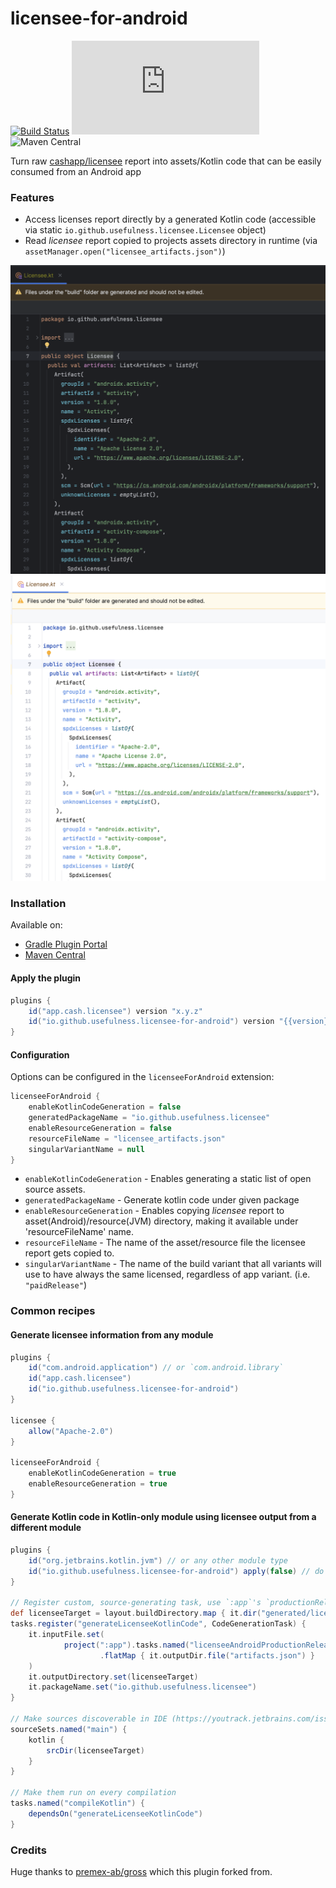 # licensee-for-android

[![Build Status](https://github.com/usefulness/licensee-for-android/workflows/Build%20Project/badge.svg)](https://github.com/usefulness/licensee-for-android/actions)
[![Latest Version](https://img.shields.io/maven-metadata/v/https/plugins.gradle.org/m2/io/github/usefulness/licensee-for-android/maven-metadata.xml?label=gradle)](https://plugins.gradle.org/plugin/io.github.usefulness.licensee-for-android)
![Maven Central](https://img.shields.io/maven-central/v/io.github.usefulness/licensee-for-android)


Turn raw [cashapp/licensee](https://github.com/cashapp/licensee) report into assets/Kotlin code that can be easily consumed from an Android app

### Features
- Access licenses report directly by a generated Kotlin code (accessible via static `io.github.usefulness.licensee.Licensee` object)
- Read _licensee_ report copied to projects assets directory in runtime (via `assetManager.open("licensee_artifacts.json")`)

![example](images/generated_code_dark.png#gh-dark-mode-only)
![example](images/generated_code_light.png#gh-light-mode-only)

### Installation

Available on:

- [Gradle Plugin Portal](https://plugins.gradle.org/plugin/io.github.usefulness.licensee-for-android)
- [Maven Central](https://mvnrepository.com/artifact/io.github.usefulness/licensee-for-android)

#### Apply the plugin

```groovy
plugins {
    id("app.cash.licensee") version "x.y.z"
    id("io.github.usefulness.licensee-for-android") version "{{version}}"
}
```

#### Configuration

Options can be configured in the `licenseeForAndroid` extension:

```groovy
licenseeForAndroid {
    enableKotlinCodeGeneration = false
    generatedPackageName = "io.github.usefulness.licensee"
    enableResourceGeneration = false
    resourceFileName = "licensee_artifacts.json"
    singularVariantName = null
}
```

- `enableKotlinCodeGeneration` - Enables generating a static list of open source assets. 
- `generatedPackageName` - Generate kotlin code under given package 
- `enableResourceGeneration` - Enables copying _licensee_ report to asset(Android)/resource(JVM) directory, making it available under 'resourceFileName' name. 
- `resourceFileName` - The name of the asset/resource file the licensee report gets copied to. 
- `singularVariantName` - The name of the build variant that all variants will use to have always the same licensed, regardless of app variant. (i.e. `"paidRelease"`)

### Common recipes

#### Generate licensee information from any module

```groovy
plugins {
    id("com.android.application") // or `com.android.library`
    id("app.cash.licensee")
    id("io.github.usefulness.licensee-for-android")
}

licensee {
    allow("Apache-2.0")
}

licenseeForAndroid {
    enableKotlinCodeGeneration = true
    enableResourceGeneration = true
}
```
#### Generate Kotlin code in Kotlin-only module using licensee output from a different module

```groovy
plugins {
    id("org.jetbrains.kotlin.jvm") // or any other module type
    id("io.github.usefulness.licensee-for-android") apply(false) // do not generate licensee information for _this_ module
}

// Register custom, source-generating task, use `:app`'s `productionRelease` variant
def licenseeTarget = layout.buildDirectory.map { it.dir("generated/licensee") }
tasks.register("generateLicenseeKotlinCode", CodeGenerationTask) {
    it.inputFile.set(
            project(":app").tasks.named("licenseeAndroidProductionRelease")
                    .flatMap { it.outputDir.file("artifacts.json") }
    )
    it.outputDirectory.set(licenseeTarget)
    it.packageName.set("io.github.usefulness.licensee")
}

// Make sources discoverable in IDE (https://youtrack.jetbrains.com/issue/KT-45161)
sourceSets.named("main") {
    kotlin {
        srcDir(licenseeTarget)
    }
}

// Make them run on every compilation
tasks.named("compileKotlin") {
    dependsOn("generateLicenseeKotlinCode")
}
```

### Credits
Huge thanks to [premex-ab/gross](https://github.com/premex-ab/gross) which this plugin forked from.   
